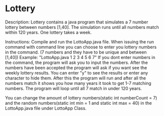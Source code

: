 # Lottery
Description:
  Lottery contains a java program that simulates a 7 number lottery between numbers [1,40].
  The simulation runs until all numbers match within 120 years. One lottery takes a week.

Instructions:
  Compile and run the LottoApp.java file. When issuing the run command with command line
  you can choose to enter you lottery numbers in the command. (7 numbers and they have to be unique and between [1,40])
  Example: "LottoApp.java 1 2 3 4 5 6 7" 
  If you dont enter numbers in the command, the program will ask you to input the numbers.
  After the numbers have been accepted the program will ask if you want see the weekly lottery results.
  You can enter "y" to see the results or enter any character to hide them.
  After this the program will run and after all the numbers match it shows you how many years it took
  to get 1-7 matching numbers. The program will loop until all 7 match in under 120 years.
  
  You can change the amount of lottery numbers(static int numberCount = 7)
  and the random numbers(static int min = 1 and static int max = 40)
  in the LottoApp.java file under LottoApp Class.
